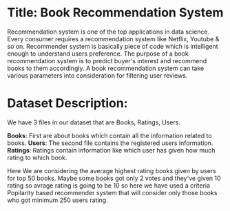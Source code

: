 # Title: Book Recommendation System
Recommendation system is one of the top applications in data science. Every consumer requires a recommendation system like Netflix, Youtube & so on. Recommender system is basically piece of code which is intelligent enough to understand users preference.
The purpose of a book recommendation system is to predict buyer's interest and recommend books to them accordingly.
A book recommendation system can take various parameters into consideration for filtering user reviews.

# Dataset Description: 
We have 3 files in our dataset that are Books, Ratings, Users. 

**Books**: First are about books which contain all the information related to books.
**Users**: The second file contains the registered users information.
**Ratings**: Ratings contain information like which user has given how much rating to which book.

Here We are considering the average highest rating books given by users for top 50 books. Maybe some books got only 2 votes and they've given 10 rating so avrage rating is going to be 10  so here we have used a criteria Popilarity based recommender system that will consider only those books who got minimum 250 users rating.
